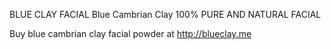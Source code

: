 
BLUE CLAY FACIAL
Blue Cambrian Clay
100% PURE AND NATURAL FACIAL

Buy blue cambrian clay facial powder at http://blueclay.me
